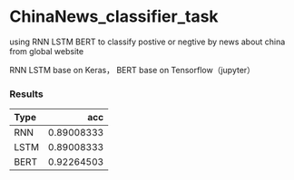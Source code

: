 # ChinaNews_classifier_task
 using RNN LSTM BERT to classify postive or negtive by news about china from global website
 
 RNN LSTM base on Keras， 
 BERT base on Tensorflow（jupyter）
 
 ### Results
 | Type      |    acc| 
 | :-------- | --------:| 
 | RNN | 0.89008333|
 | LSTM| 0.89008333| 
 | BERT | 0.92264503| 
